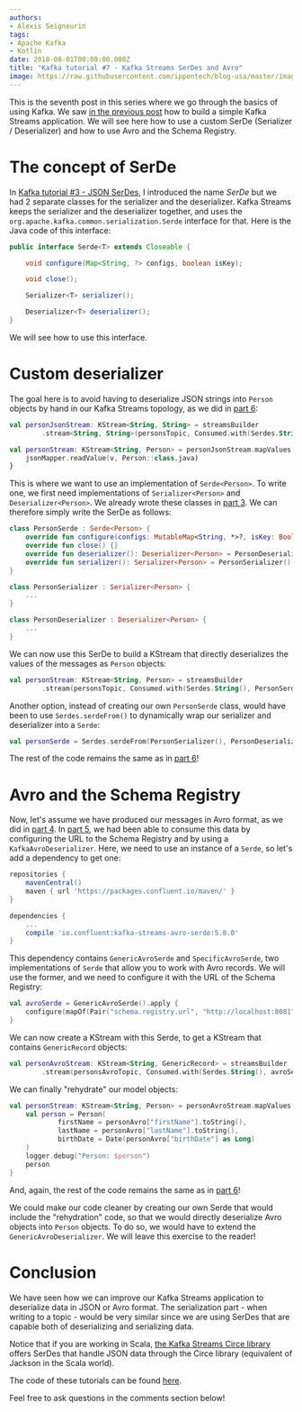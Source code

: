 ```yaml
---
authors:
- Alexis Seigneurin
tags:
- Apache Kafka
- Kotlin
date: 2018-08-01T00:00:00.000Z
title: "Kafka tutorial #7 - Kafka Streams SerDes and Avro"
image: https://raw.githubusercontent.com/ippontech/blog-usa/master/images/2018/08/kafka-logo.png
---
```


This is the seventh post in this series where we go through the basics of using Kafka. We saw [in the previous post]() how to build a simple Kafka Streams application. We will see here how to use a custom SerDe (Serializer / Deserializer) and how to use Avro and the Schema Registry.

# The concept of SerDe

In [Kafka tutorial #3 - JSON SerDes](/kafka-tutorial-3-json-serdes/), I introduced the name _SerDe_ but we had 2 separate classes for the serializer and the deserializer. Kafka Streams keeps the serializer and the deserializer together, and uses the `org.apache.kafka.common.serialization.Serde` interface for that. Here is the Java code of this interface:

```java
public interface Serde<T> extends Closeable {

    void configure(Map<String, ?> configs, boolean isKey);

    void close();

    Serializer<T> serializer();

    Deserializer<T> deserializer();
}
```

We will see how to use this interface.

# Custom deserializer

The goal here is to avoid having to deserialize JSON strings into `Person` objects by hand in our Kafka Streams topology, as we did in [part 6](/kafka-tutorial-6-kafka-streams-in-kotlin/):

```kotlin
val personJsonStream: KStream<String, String> = streamsBuilder
        .stream<String, String>(personsTopic, Consumed.with(Serdes.String(), Serdes.String()))

val personStream: KStream<String, Person> = personJsonStream.mapValues { v ->
    jsonMapper.readValue(v, Person::class.java)
}
```

This is where we want to use an implementation of `Serde<Person>`. To write one, we first need implementations of `Serializer<Person>` and `Deserializer<Person>`. We already wrote these classes in [part 3](/kafka-tutorial-3-json-serdes/). We can therefore simply write the SerDe as follows:

```kotlin
class PersonSerde : Serde<Person> {
    override fun configure(configs: MutableMap<String, *>?, isKey: Boolean) {}
    override fun close() {}
    override fun deserializer(): Deserializer<Person> = PersonDeserializer()
    override fun serializer(): Serializer<Person> = PersonSerializer()
}

class PersonSerializer : Serializer<Person> {
    ...
}

class PersonDeserializer : Deserializer<Person> {
    ...
}
```

We can now use this SerDe to build a KStream that directly deserializes the values of the messages as `Person` objects:

```kotlin
val personStream: KStream<String, Person> = streamsBuilder
        .stream(personsTopic, Consumed.with(Serdes.String(), PersonSerde()))
```

Another option, instead of creating our own `PersonSerde` class, would have been to use `Serdes.serdeFrom()` to dynamically wrap our serializer and deserializer into a `Serde`:

```kotlin
val personSerde = Serdes.serdeFrom(PersonSerializer(), PersonDeserializer())
```

The rest of the code remains the same as in [part 6](/kafka-tutorial-6-kafka-streams-in-kotlin/)!

# Avro and the Schema Registry

Now, let's assume we have produced our messages in Avro format, as we did in [part 4](/kafka-tutorial-4-avro-and-schema-registry/). In [part 5](/kafka-tutorial-5-consuming-avro/), we had been able to consume this data by configuring the URL to the Schema Registry and by using a `KafkaAvroDeserializer`. Here, we need to use an instance of a `Serde`, so let's add a dependency to get one:

```gradle
repositories {
    mavenCentral()
    maven { url 'https://packages.confluent.io/maven/' }
}

dependencies {
    ...
    compile 'io.confluent:kafka-streams-avro-serde:5.0.0'
}
```

This dependency contains `GenericAvroSerde` and `SpecificAvroSerde`, two implementations of `Serde` that allow you to work with Avro records. We will use the former, and we need to configure it with the URL of the Schema Registry:

```kotlin
val avroSerde = GenericAvroSerde().apply {
    configure(mapOf(Pair("schema.registry.url", "http://localhost:8081")), false)
}
```

We can now create a KStream with this Serde, to get a KStream that contains `GenericRecord` objects:

```kotlin
val personAvroStream: KStream<String, GenericRecord> = streamsBuilder
        .stream(personsAvroTopic, Consumed.with(Serdes.String(), avroSerde))
```

We can finally "rehydrate" our model objects:

```kotlin
val personStream: KStream<String, Person> = personAvroStream.mapValues { personAvro ->
    val person = Person(
            firstName = personAvro["firstName"].toString(),
            lastName = personAvro["lastName"].toString(),
            birthDate = Date(personAvro["birthDate"] as Long)
    )
    logger.debug("Person: $person")
    person
}
```

And, again, the rest of the code remains the same as in [part 6](/kafka-tutorial-6-kafka-streams-in-kotlin/)!

We could make our code cleaner by creating our own Serde that would include the "rehydration" code, so that we would directly deserialize Avro objects into `Person` objects. To do so, we would have to extend the `GenericAvroDeserializer`. We will leave this exercise to the reader!

# Conclusion

We have seen how we can improve our Kafka Streams application to deserialize data in JSON or Avro format. The serialization part - when writing to a topic - would be very similar since we are using SerDes that are capable both of deserializing and serializing data.

Notice that if you are working in Scala, [the Kafka Streams Circe library](https://github.com/joan38/kafka-streams-circe) offers SerDes that handle JSON data through the Circe library (equivalent of Jackson in the Scala world).

The code of these tutorials can be found [here](https://github.com/aseigneurin/kafka-tutorials).

Feel free to ask questions in the comments section below!
